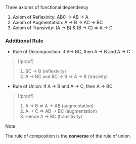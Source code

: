 
Three axioms of functional dependency

1. Axiom of Reflexivity: ABC -> AB -> A
2. Axiom of Augmentation: A -> B => AC -> BC
3. Axiom of Transivity: (A -> B) & (B -> C) => A -> C

### Additional Rule

- Rule of Decomposition: if A-> BC, then A -> B and A -> C

> [!proof]
> 1. BC -> B (reflexivity)
> 2. A -> BC and BC -> B => A -> B (trasivity)

- Rule of Union: If A -> B and A -> C, then A -> BC

>[!proof]
> 1. A -> B => A -> AB (augmentation)
> 2. A -> C => AB -> BC (augmentation)
> 3. Hence A -> BC (transitivity)


> [!note]
> The rule of composition is the **converse** of the rule of union.